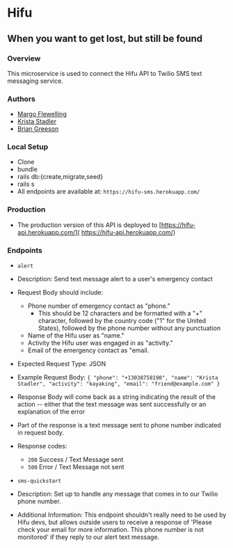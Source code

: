 # Hifu

## When you want to get lost, but still be found

### Overview

This microservice is used to connect the Hifu API to Twilio SMS text messaging service.

### Authors

- [Margo Flewelling](https://github.com/margoflewelling)
- [Krista Stadler](https://github.com/kristastadler)
- [Brian Greeson](https://github.com/brian-greeson)

### Local Setup

 - Clone
 - bundle
 - rails db:{create,migrate,seed}
 - rails s
 - All endpoints are available at: `https://hifu-sms.herokuapp.com/`

 ### Production

- The production version of this API is deployed to [https://hifu-api.herokuapp.com/]( https://hifu-api.herokuapp.com/)

### Endpoints

  - `alert`
  - Description: Send text message alert to a user's emergency contact
  - Request Body should include:
    - Phone number of emergency contact as "phone."
      - This should be 12 characters and be formatted with a "+" character, followed by the country code ("1" for the United States), followed by the phone number without any punctuation
    - Name of the Hifu user as "name."
    - Activity the Hifu user was engaged in as "activity."
    - Email of the emergency contact as "email.
  - Expected Request Type: JSON
  - Example Request Body:
    ``{ "phone": "+13038758190", "name": "Krista Stadler", "activity": "kayaking", "email": "friend@example.com" }``
  - Response Body will come back as a string indicating the result of the action -- either that the text message was sent successfully or an explanation of the error
  - Part of the response is a text message sent to phone number indicated in request body.  
  - Response codes:
    - ``200`` Success / Text Message sent
    - ``500`` Error / Text Message not sent


  - `sms-quickstart`
  - Description: Set up to handle any message that comes in to our Twilio phone number.
  - Additional Information: This endpoint shouldn't really need to be used by Hifu devs, but allows outside users to receive a response of 'Please check your email for more information. This phone number is not monitored' if they reply to our alert text message.
